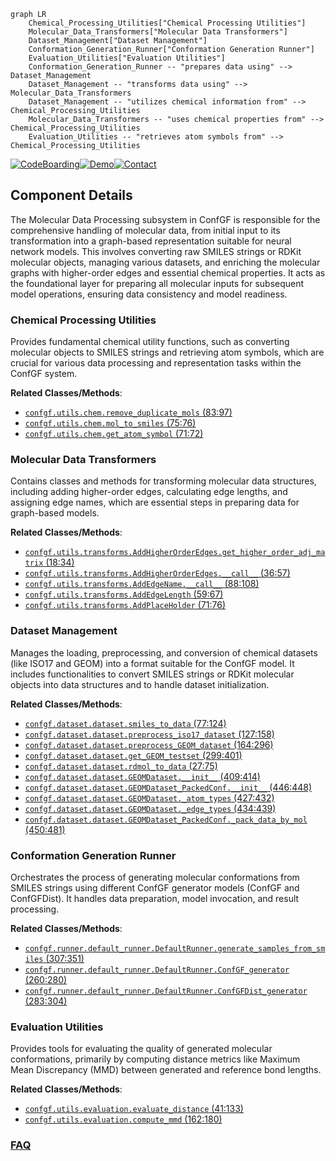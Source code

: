 ```mermaid
graph LR
    Chemical_Processing_Utilities["Chemical Processing Utilities"]
    Molecular_Data_Transformers["Molecular Data Transformers"]
    Dataset_Management["Dataset Management"]
    Conformation_Generation_Runner["Conformation Generation Runner"]
    Evaluation_Utilities["Evaluation Utilities"]
    Conformation_Generation_Runner -- "prepares data using" --> Dataset_Management
    Dataset_Management -- "transforms data using" --> Molecular_Data_Transformers
    Dataset_Management -- "utilizes chemical information from" --> Chemical_Processing_Utilities
    Molecular_Data_Transformers -- "uses chemical properties from" --> Chemical_Processing_Utilities
    Evaluation_Utilities -- "retrieves atom symbols from" --> Chemical_Processing_Utilities
```
[![CodeBoarding](https://img.shields.io/badge/Generated%20by-CodeBoarding-9cf?style=flat-square)](https://github.com/CodeBoarding/GeneratedOnBoardings)[![Demo](https://img.shields.io/badge/Try%20our-Demo-blue?style=flat-square)](https://www.codeboarding.org/demo)[![Contact](https://img.shields.io/badge/Contact%20us%20-%20contact@codeboarding.org-lightgrey?style=flat-square)](mailto:contact@codeboarding.org)

## Component Details

The Molecular Data Processing subsystem in ConfGF is responsible for the comprehensive handling of molecular data, from initial input to its transformation into a graph-based representation suitable for neural network models. This involves converting raw SMILES strings or RDKit molecular objects, managing various datasets, and enriching the molecular graphs with higher-order edges and essential chemical properties. It acts as the foundational layer for preparing all molecular inputs for subsequent model operations, ensuring data consistency and model readiness.

### Chemical Processing Utilities
Provides fundamental chemical utility functions, such as converting molecular objects to SMILES strings and retrieving atom symbols, which are crucial for various data processing and representation tasks within the ConfGF system.


**Related Classes/Methods**:

- <a href="https://github.com/DeepGraphLearning/ConfGF/blob/master/confgf/utils/chem.py#L83-L97" target="_blank" rel="noopener noreferrer">`confgf.utils.chem.remove_duplicate_mols` (83:97)</a>
- <a href="https://github.com/DeepGraphLearning/ConfGF/blob/master/confgf/utils/chem.py#L75-L76" target="_blank" rel="noopener noreferrer">`confgf.utils.chem.mol_to_smiles` (75:76)</a>
- <a href="https://github.com/DeepGraphLearning/ConfGF/blob/master/confgf/utils/chem.py#L71-L72" target="_blank" rel="noopener noreferrer">`confgf.utils.chem.get_atom_symbol` (71:72)</a>


### Molecular Data Transformers
Contains classes and methods for transforming molecular data structures, including adding higher-order edges, calculating edge lengths, and assigning edge names, which are essential steps in preparing data for graph-based models.


**Related Classes/Methods**:

- <a href="https://github.com/DeepGraphLearning/ConfGF/blob/master/confgf/utils/transforms.py#L18-L34" target="_blank" rel="noopener noreferrer">`confgf.utils.transforms.AddHigherOrderEdges.get_higher_order_adj_matrix` (18:34)</a>
- <a href="https://github.com/DeepGraphLearning/ConfGF/blob/master/confgf/utils/transforms.py#L36-L57" target="_blank" rel="noopener noreferrer">`confgf.utils.transforms.AddHigherOrderEdges.__call__` (36:57)</a>
- <a href="https://github.com/DeepGraphLearning/ConfGF/blob/master/confgf/utils/transforms.py#L88-L108" target="_blank" rel="noopener noreferrer">`confgf.utils.transforms.AddEdgeName.__call__` (88:108)</a>
- <a href="https://github.com/DeepGraphLearning/ConfGF/blob/master/confgf/utils/transforms.py#L59-L67" target="_blank" rel="noopener noreferrer">`confgf.utils.transforms.AddEdgeLength` (59:67)</a>
- <a href="https://github.com/DeepGraphLearning/ConfGF/blob/master/confgf/utils/transforms.py#L71-L76" target="_blank" rel="noopener noreferrer">`confgf.utils.transforms.AddPlaceHolder` (71:76)</a>


### Dataset Management
Manages the loading, preprocessing, and conversion of chemical datasets (like ISO17 and GEOM) into a format suitable for the ConfGF model. It includes functionalities to convert SMILES strings or RDKit molecular objects into data structures and to handle dataset initialization.


**Related Classes/Methods**:

- <a href="https://github.com/DeepGraphLearning/ConfGF/blob/master/confgf/dataset/dataset.py#L77-L124" target="_blank" rel="noopener noreferrer">`confgf.dataset.dataset.smiles_to_data` (77:124)</a>
- <a href="https://github.com/DeepGraphLearning/ConfGF/blob/master/confgf/dataset/dataset.py#L127-L158" target="_blank" rel="noopener noreferrer">`confgf.dataset.dataset.preprocess_iso17_dataset` (127:158)</a>
- <a href="https://github.com/DeepGraphLearning/ConfGF/blob/master/confgf/dataset/dataset.py#L164-L296" target="_blank" rel="noopener noreferrer">`confgf.dataset.dataset.preprocess_GEOM_dataset` (164:296)</a>
- <a href="https://github.com/DeepGraphLearning/ConfGF/blob/master/confgf/dataset/dataset.py#L299-L401" target="_blank" rel="noopener noreferrer">`confgf.dataset.dataset.get_GEOM_testset` (299:401)</a>
- <a href="https://github.com/DeepGraphLearning/ConfGF/blob/master/confgf/dataset/dataset.py#L27-L75" target="_blank" rel="noopener noreferrer">`confgf.dataset.dataset.rdmol_to_data` (27:75)</a>
- <a href="https://github.com/DeepGraphLearning/ConfGF/blob/master/confgf/dataset/dataset.py#L409-L414" target="_blank" rel="noopener noreferrer">`confgf.dataset.dataset.GEOMDataset.__init__` (409:414)</a>
- <a href="https://github.com/DeepGraphLearning/ConfGF/blob/master/confgf/dataset/dataset.py#L446-L448" target="_blank" rel="noopener noreferrer">`confgf.dataset.dataset.GEOMDataset_PackedConf.__init__` (446:448)</a>
- <a href="https://github.com/DeepGraphLearning/ConfGF/blob/master/confgf/dataset/dataset.py#L427-L432" target="_blank" rel="noopener noreferrer">`confgf.dataset.dataset.GEOMDataset._atom_types` (427:432)</a>
- <a href="https://github.com/DeepGraphLearning/ConfGF/blob/master/confgf/dataset/dataset.py#L434-L439" target="_blank" rel="noopener noreferrer">`confgf.dataset.dataset.GEOMDataset._edge_types` (434:439)</a>
- <a href="https://github.com/DeepGraphLearning/ConfGF/blob/master/confgf/dataset/dataset.py#L450-L481" target="_blank" rel="noopener noreferrer">`confgf.dataset.dataset.GEOMDataset_PackedConf._pack_data_by_mol` (450:481)</a>


### Conformation Generation Runner
Orchestrates the process of generating molecular conformations from SMILES strings using different ConfGF generator models (ConfGF and ConfGFDist). It handles data preparation, model invocation, and result processing.


**Related Classes/Methods**:

- <a href="https://github.com/DeepGraphLearning/ConfGF/blob/master/confgf/runner/default_runner.py#L307-L351" target="_blank" rel="noopener noreferrer">`confgf.runner.default_runner.DefaultRunner.generate_samples_from_smiles` (307:351)</a>
- <a href="https://github.com/DeepGraphLearning/ConfGF/blob/master/confgf/runner/default_runner.py#L260-L280" target="_blank" rel="noopener noreferrer">`confgf.runner.default_runner.DefaultRunner.ConfGF_generator` (260:280)</a>
- <a href="https://github.com/DeepGraphLearning/ConfGF/blob/master/confgf/runner/default_runner.py#L283-L304" target="_blank" rel="noopener noreferrer">`confgf.runner.default_runner.DefaultRunner.ConfGFDist_generator` (283:304)</a>


### Evaluation Utilities
Provides tools for evaluating the quality of generated molecular conformations, primarily by computing distance metrics like Maximum Mean Discrepancy (MMD) between generated and reference bond lengths.


**Related Classes/Methods**:

- <a href="https://github.com/DeepGraphLearning/ConfGF/blob/master/confgf/utils/evaluation.py#L41-L133" target="_blank" rel="noopener noreferrer">`confgf.utils.evaluation.evaluate_distance` (41:133)</a>
- <a href="https://github.com/DeepGraphLearning/ConfGF/blob/master/confgf/utils/evaluation.py#L162-L180" target="_blank" rel="noopener noreferrer">`confgf.utils.evaluation.compute_mmd` (162:180)</a>




### [FAQ](https://github.com/CodeBoarding/GeneratedOnBoardings/tree/main?tab=readme-ov-file#faq)